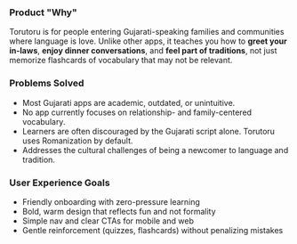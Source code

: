 ### Product "Why"
Torutoru is for people entering Gujarati-speaking families and communities where language is love. Unlike other apps, it teaches you how to **greet your in-laws**, **enjoy dinner conversations**, and **feel part of traditions**, not just memorize flashcards of vocabulary that may not be relevant.

### Problems Solved
- Most Gujarati apps are academic, outdated, or unintuitive.
- No app currently focuses on relationship- and family-centered vocabulary.
- Learners are often discouraged by the Gujarati script alone. Torutoru uses Romanization by default.
- Addresses the cultural challenges of being a newcomer to language and tradition.

### User Experience Goals
- Friendly onboarding with zero-pressure learning
- Bold, warm design that reflects fun and not formality
- Simple nav and clear CTAs for mobile and web
- Gentle reinforcement (quizzes, flashcards) without penalizing mistakes